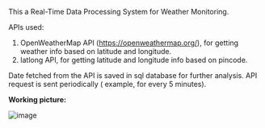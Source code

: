 This a Real-Time Data Processing System for Weather Monitoring.

APIs used:
1. OpenWeatherMap API (https://openweathermap.org/), for getting weather info based on latitude and longitude.
2. latlong API, for getting latitude and longitude info based on pincode.

Date fetched from the API is saved in sql database for further analysis.
API request is sent periodically ( example, for every 5 minutes).

**Working picture:**

![image](https://github.com/user-attachments/assets/c7bd082b-6339-45e8-bb9d-b7778905d084)

